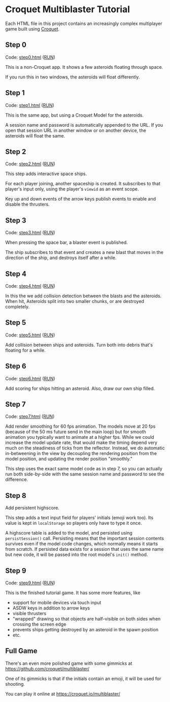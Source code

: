 # Croquet Multiblaster Tutorial

Each HTML file in this project contains an increasingly complex multiplayer game built using [Croquet](https://croquet.io/docs/).

## Step 0

Code: [step0.html](step0.html) ([RUN](https://croquet.github.io/multiblaster-tutorial/step0.html))

This is a non-Croquet app. It shows a few asteroids floating through space.

If you run this in two windows, the asteroids will float differently.

## Step 1

Code: [step1.html](step1.html) ([RUN](https://croquet.github.io/multiblaster-tutorial/step1.html))

This is the same app, but using a Croquet Model for the asteroids.

A session name and password is automatically appended to the URL.
If you open that session URL in another window or on another device,
the asteroids will float the same.

## Step 2

Code: [step2.html](step2.html) ([RUN](https://croquet.github.io/multiblaster-tutorial/step2.html))

This step adds interactive space ships.

For each player joining, another spaceship is created.
It subscribes to that player's input only, using the player's `viewid` as an event scope.

Key up and down events of the arrow keys publish events to enable and disable the thrusters.

## Step 3

Code: [step3.html](step3.html) ([RUN](https://croquet.github.io/multiblaster-tutorial/step3.html))

When pressing the space bar, a blaster event is published.

The ship subscribes to that event and creates a new blast that
moves in the direction of the ship, and destroys itself after a while.

## Step 4

Code: [step4.html](step4.html) ([RUN](https://croquet.github.io/multiblaster-tutorial/step4.html))

In this the we add collision detection between the blasts and the asteroids.
When hit, Asteroids split into two smaller chunks, or are destroyed completely.

## Step 5

Code: [step5.html](step5.html) ([RUN](https://croquet.github.io/multiblaster-tutorial/step5.html))

Add collision between ships and asteroids.
Turn both into debris that's floating for a while.

## Step 6

Code: [step6.html](step6.html) ([RUN](https://croquet.github.io/multiblaster-tutorial/step6.html))

Add scoring for ships hitting an asteroid. Also, draw our own ship filled.

## Step 7

Code: [step7.html](step7.html) ([RUN](https://croquet.github.io/multiblaster-tutorial/step7.html))

Add render smoothing for 60 fps animation. The models move at 20 fps (because of the 50 ms future send
in the main loop) but for smooth animation you typically want to animate at a higher fps.
While we could increase the model update rate, that would make the timing depend very much
on the steadiness of ticks from the reflector.
Instead, we do automatic in-betweening in the view by decoupling the rendering position from the
model position, and updating the render position "smoothly."

This step uses the exact same model code as in step 7, so you can actually run
both side-by-side with the same session name and password to see the difference.

## Step 8

Add persistent highscore.

This step adds a text input field for players' initials (emoji work too).
Its value is kept in `localStorage` so players only have to type it once.

A highscore table is added to the model, and persisted using `persistSession()` call.
Persisting means that the important session contents survives even if the model code changes,
which normally means it starts from scratch. If persisted data exists for a session that uses
the same name but new code, it will be passed into the root model's `init()` method.

## Step 9

Code: [step9.html](step9.html) ([RUN](https://croquet.github.io/multiblaster-tutorial/step9.html))

This is the finished tutorial game. It has some more features, like
* support for mobile devices via touch input
* ASDW keys in addition to arrow keys
* visible thrusters
* "wrapped" drawing so that objects are half-visible on both sides when crossing the screen edge
* prevents ships getting destroyed by an asteroid in the spawn position
* etc.

## Full Game

There's an even more polished game with some gimmicks at
https://github.com/croquet/multiblaster/

One of its gimmicks is that if the initials contain an emoji, it will be used for shooting.

You can play it online at https://croquet.io/multiblaster/